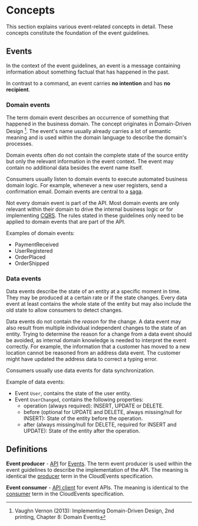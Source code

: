 # Concepts

This section explains various event-related concepts in detail. These concepts constitute the foundation of the event guidelines.

## Events

In the context of the event guidelines, an event is a message containing information about something factual that has happened in the past.

In contrast to a command, an event carries **no intention** and has **no recipient**.

### Domain events

The term domain event describes an occurrence of something that happened in the business domain. The concept originates in Domain-Driven Design [^1]. The event's name usually already carries a lot of semantic meaning and is used within the domain language to describe the domain's processes.

Domain events often do not contain the complete state of the source entity but only the relevant information in the event context. The event may contain no additional data besides the event name itself.

Consumers usually listen to domain events to execute automated business domain logic. For example, whenever a new user registers, send a confirmation email. Domain events are central to a [saga](https://microservices.io/patterns/data/saga.html).

Not every domain event is part of the API. Most domain events are only relevant within their domain to drive the internal business logic or for implementing [CQRS](https://microservices.io/patterns/data/cqrs.html). The rules stated in these guidelines only need to be applied to domain events that are part of the API.

Examples of domain events:

- PaymentReceived
- UserRegistered
- OrderPlaced
- OrderShipped

[^1]: Vaughn Vernon (2013): Implementing Domain-Driven Design, 2nd printing, Chapter 8: Domain Events

### Data events

Data events describe the state of an entity at a specific moment in time.
They may be produced at a certain rate or if the state changes.
Every data event at least contains the whole state of the entity but may also include the old state to allow consumers to detect changes.

Data events do not contain the _reason_ for the change. A data event may also result from multiple individual independent changes to the state of an entity. Trying to determine the reason for a change from a data event should be avoided, as internal domain knowledge is needed to interpret the event correctly.
For example, the information that a customer has moved to a new location cannot be reasoned from an address data event. The customer might have updated the address data to correct a typing error.

Consumers usually use data events for data synchronization.

Example of data events:

- Event `User`, contains the state of the user entity.
- Event `UserChanged`, contains the following properties:
  - operation (always required): INSERT, UPDATE or DELETE.
  - before (optional for UPDATE and DELETE, always missing/null for INSERT): State of the entity before the operation.
  - after (always missing/null for DELETE, required for INSERT and UPDATE): State of the entity after the operation.

## Definitions

**Event producer** - [API](../../020_General-Guidelines/010_Basics/index.md#Definitions) for [Events](#events). The term event producer is used within the event guidelines to describe the implementation of the API. The meaning is identical the [producer](https://github.com/cloudevents/spec/blob/main/cloudevents/spec.md#producer) term in the CloudEvents specification.

**Event consumer** - [API client](../../020_General-Guidelines/010_Basics/index.md#Definitions) for event APIs. The meaning is identical to the [consumer](https://github.com/cloudevents/spec/blob/main/cloudevents/spec.md#consumer) term in the CloudEvents specification.
